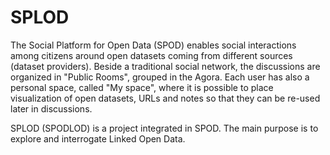 # SPLOD
The Social Platform for Open Data (SPOD) enables social interactions among citizens around open datasets coming from different sources (dataset providers).
Beside a traditional social network, the discussions are organized in "Public Rooms", grouped in the Agora. 
Each user has also a personal space, called "My space", where it is possible to place visualization of open datasets, URLs and notes so that they can be re-used later in discussions.  
  
SPLOD (SPODLOD) is a project integrated in SPOD. The main purpose is to explore and interrogate Linked Open Data.